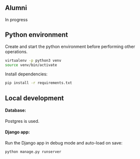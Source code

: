 ## Alumni

In progress

## Python environment

Create and start the python environment before performing other operations.

```bash
virtualenv -p python3 venv
source venv/bin/activate
```

Install dependencies:

```bash
pip install -r requirements.txt
```

## Local development

#### Database:

Postgres is used.

#### Django app:

Run the Django app in debug mode and auto-load on save:

```bash
python manage.py runserver
```
